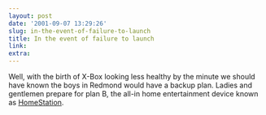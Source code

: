 ```yaml
---
layout: post
date: '2001-09-07 13:29:26'
slug: in-the-event-of-failure-to-launch
title: In the event of failure to launch
link: 
extra: 
---
```


Well, with the birth of X-Box looking less healthy by the minute we should have known the boys in Redmond would have a backup plan. Ladies and gentlemen prepare for plan B, the all-in home entertainment device known as [HomeStation](http://www.pcformat.co.uk/news/detail.asp?id=30803).